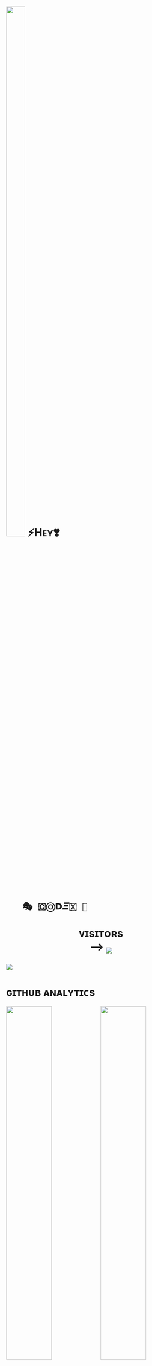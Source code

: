 <h1> <img  style="align-item" :"center" src="https://graph.org/file/f66c2b39be88927dfdee7.jpg" width="50px" height="60%"> ⚡Hᴇʏ❣️
      

       🎭 🇨Ⓞ𝗗𝜩🇽 💨 
<p align="center">
    <b>ᴠɪsɪᴛᴏʀs</b><br>
 -->    <img align="middle" src="https://profile-counter.glitch.me/Op_CODEX/coun t.svg" />
</p>

[<img src="https://graph.org/file/8818c5e9470d2c6920a97.jpg"/>](https://github.com/MrHacker5575)

        
<h1> ɢɪᴛʜᴜʙ ᴀɴᴀʟʏᴛɪᴄs </h1>

[<img src="https://github-readme-stats.vercel.app/api?username=MrHacker5575&count_private=true&show_icons=true&theme=chartreuse-dark&custom_title=What%27s+the+craic?&include_all_commits=true&hide_border=true&bg_color=000000" width="49%">](https://github.com/MrHacker5575)  [<img src="https://github-readme-streak-stats.herokuapp.com/?user=Op_CODEX&theme=chartreuse-dark&hide_border=True&bg_color=000000" width="49%">](https://github.com/MrHacker5575)

[<img src="https://github.com/MrHacker5575/MrHacker5575/blob/master/resources/hr.gif"/>](https://github.com/MrHacker5575)

<h1> <img src="https://te.legra.ph/file/1f5f400d5a16ae3a89343.jpg" width="70px" style="border-radius: 50%"> ᴄᴏɴᴛᴀᴄᴛ ᴍᴇ </h1>

[<img src="https://te.legra.ph/file/3f6810f790713b26fe826.jpg" width="60px">](https://tg://openmessage?user_id=6123932615) [<img src="https://te.legra.ph/file/2a7a17fc66a8f5fe785c3.jpg" width="60px">](https://github.com/MrHacker5575) 







## Connect with Me

[![Github](https://img.shields.io/badge/-Github-181717?style=for-the-badge&logo=Github&logoColor=white)](https://github.com/MrHacker5575)
[![Telegram](https://img.shields.io/badge/Telegram-2CA5E0?style=for-the-badge&logo=telegram&logoColor=white)](https://telegram.me/Heart_Connection)

## My Stats

![GitHub stats](https://github-readme-stats.vercel.app/api?username=UNIQUE_KING_475&show_icons=true&theme=radical)
![Top Languages](https://github-readme-stats.vercel.app/api/top-langs/?username=Op_CODEX&layout=compact&theme=midnight-purple&hide=Css)

![Visitors](https://visitor-badge.laobi.icu/badge?page_id=Op_CODEX)￼Enter
